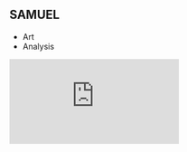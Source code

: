 ## **SAMUEL** 

- Art
- Analysis

![Image](https://github.com/SamSwift505/samswift505.github.io/raw/main/Crybox_V3.pdf)

<a href="https://github.com/SamSwift505/samswift505.github.io/raw/main/Crybox_V3.pdf" class="image fit" ><img src="images/sam.jpg" alt=""></a>
